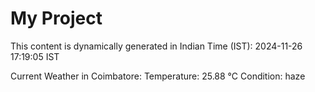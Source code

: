 # My Project

This content is dynamically generated in Indian Time (IST): 2024-11-26 17:19:05 IST


Current Weather in Coimbatore:
Temperature: 25.88 °C
Condition: haze
